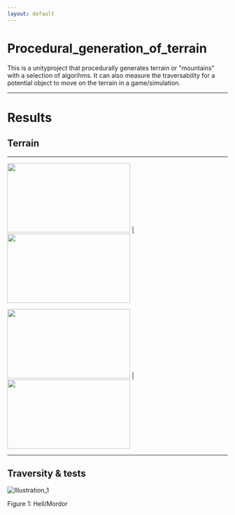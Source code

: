 ```yaml
---
layout: default
---
```


# Procedural_generation_of_terrain
This is a unityproject that procedurally generates terrain or "mountains" with a selection of algorihms.
It can also measure the traversability for a potential object to move on the terrain in a game/simulation.

***

# Results

## Terrain

***

<img width="281" height="158" src="images/terrain/Mountains_1.png"> | <img width="281" height="158" src="images/terrain/Mountains_2.png">

<img width="281" height="158" src="images/terrain/Mountains_3.png"> | <img width="281" height="158" src="images/terrain/Mountains_4.png">

***

## Traversity & tests

![Illustration_1](terrain/Mountains_1.png)

Figure 1: Hell/Mordor
